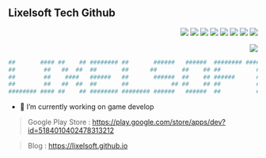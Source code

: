 ## Lixelsoft Tech Github

<div align=right>
<img src="https://img.shields.io/badge/Unity-000000?style=flat-square&logo=Unity&logoColor=white"/>
<img src="https://img.shields.io/badge/Firebase-FFBF3B?style=flat-square&logo=Firebase&logoColor=white"/>
<img src="https://img.shields.io/badge/Javascript-FBBA00?style=flat-square&logo=Javascript&logoColor=white"/>
<img src="https://img.shields.io/badge/Solidity-363636?style=flat-square&logo=Solidity&logoColor=white"/>
<img src="https://img.shields.io/badge/Go-00ADD8?style=flat-square&logo=Go&logoColor=white"/>
<img src="https://img.shields.io/badge/Amazon Aws-232F3E?style=flat-square&logo=Amazon Aws&logoColor=white"/>
<img src="https://img.shields.io/badge/Redis-DC382D?style=flat-square&logo=Redis&logoColor=white"/>
<img src="https://img.shields.io/badge/Python-3776AB?style=flat-square&logo=Python&logoColor=white"/>

  
<a href="https://hits.seeyoufarm.com"><img src="https://hits.seeyoufarm.com/api/count/incr/badge.svg?url=https%3A%2F%2Fgithub.com%2Flixelsoft&count_bg=%2379C83D&title_bg=%23555555&icon=&icon_color=%23E7E7E7&title=hits&edge_flat=false"/></a>
</div>


```sh
##       #### ##    ## ######## ##       ######   ######  ######## ########
##        ##   ##  ##  ##       ##      ##       ##    ## ##          ##
##        ##    ####   ######   ##       ######  ##    ## ######      ## 
##        ##   ##  ##  ##       ##            ## ##    ## ##          ## 
######## #### ##    ## ######## ######## ######   ######  ##          ## 
```

- 🔭 I’m currently working on game develop

> Google Play Store :
https://play.google.com/store/apps/dev?id=5184010402478313212

> Blog :
https://lixelsoft.github.io

<!--
**lixelsoft/lixelsoft** is a ✨ _special_ ✨ repository because its `README.md` (this file) appears on your GitHub profile.

Here are some ideas to get you started:

- 🔭 I’m currently working on ...
- 🌱 I’m currently learning ...
- 👯 I’m looking to collaborate on ...
- 🤔 I’m looking for help with ...
- 💬 Ask me about ...
- 📫 How to reach me: ...
- 😄 Pronouns: ...
- ⚡ Fun fact: ...
-->

